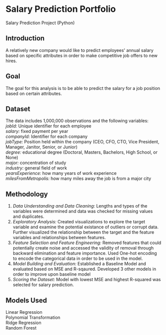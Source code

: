 # Salary Prediction Portfolio
Salary Prediction Project (Python)
## Introduction
A relatively new company would like to predict employees' annual salary based on specific attributes in order to make competitive job offers to new hires. 
## Goal
The goal for this analysis is to be able to predict the salary for a job position based on certain attributes.
## Dataset
The data includes 1,000,000 observations and the following variables:
<br>
*jobId:* Unique identifier for each employee 
<br>
*salary:* fixed payment per year 
<br>
*companyId:* Identifier for each company 
<br>
*jobType:* Position held within the company (CEO, CFO, CTO, Vice President, Manager, Janitor, Senior, or Junior) 
<br>
*degree:* educational degree (Doctoral, Masters, Bachelors, High School, or None) 
<br>
*major:* concentration of study 
<br>
*industry:* general field of work 
<br>
*yearsExperience:* how many years of work experience 
<br>
*milesFromMetropolis:* how many miles away the job is from a major city
## Methodology
1. *Data Understanding and Data Cleaning:* Lengths and types of the variables were determined and data was checked for missing values and duplicates.
2. *Exploratory Analysis:* Created visualizations to explore the target variable and examine the potential existance of outliers or corrupt data. Further visualized the relationship between the target and the feature variables and relationships between features.
3. *Feature Selection and Feature Engineering:* Removed features that could potentially create noise and accessed the validity of removal through backward elimination and feature importance. Used One-hot encoding to encode the categorical data in order to be used in the model.
4. *Model Building and Evaluation:* Established a Baseline Model and evaluated based on MSE and R-sqaured. Developed 3 other models in order to improve upon baseline model
5. *Scoring the Dataset:* Model with lowest MSE and highest R-squared was selected for salary prediction.
## Models Used
Linear Regression
<br>
Polynomial Transformation
<br>
Ridge Regression
<br>
Random Forest
